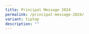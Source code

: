 ```yaml
---
title: Principal Message 2024
permalink: /principal-message-2024/
variant: tiptap
description: ""
---
```

